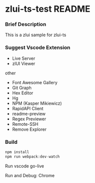 # zlui-ts-test README

### Brief Description

This is a zlui sample for zlui-ts

### Suggest Vscode Extension

- Live Server
- zlUI Viewer

other

- Font Awesome Gallery
- Git Graph
- Hex Editor
- Hg
- NPM (Kasper Mikiewicz)
- RapidAPI Client
- readme-preview
- Regex Previewer
- Remote-SSH
- Remove Explorer

### Build

```ts
npm install
npm run webpack:dev-watch
```

Run vscode go-live

Run and Debug: Chrome